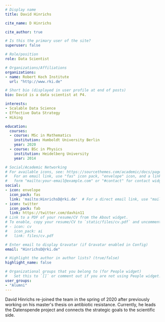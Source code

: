 ```yaml
---
# Display name
title: David Hinrichs

cite_name: D Hinrichs

cite_author: true

# Is this the primary user of the site?
superuser: false

# Role/position
role: Data Scientist

# Organizations/Affiliations
organizations:
- name: Robert Koch Institute
  url: "http://www.rki.de"

# Short bio (displayed in user profile at end of posts)
bio: David is a data scientist at P4.

interests:
- Scalable Data Science
- Effective Data Strategy
- Hiking

education:
  courses:
  - course: MSc in Mathematics
    institution: Humboldt University Berlin
    year: 2020
  - course: BSc in Physics
    institution: Heidelberg University
    year: 2014

# Social/Academic Networking
# For available icons, see: https://sourcethemes.com/academic/docs/page-builder/#icons
#   For an email link, use "fas" icon pack, "envelope" icon, and a link in the
#   form "mailto:your-email@example.com" or "#contact" for contact widget.
social:
- icon: envelope
  icon_pack: fas
  link: 'mailto:HinrichsD@rki.de'  # For a direct email link, use "mailto:test@example.org".
- icon: twitter
  icon_pack: fab
  link: https://twitter.com/davhin11
# Link to a PDF of your resume/CV from the About widget.
# To enable, copy your resume/CV to `static/files/cv.pdf` and uncomment the lines below.
# - icon: cv
#   icon_pack: ai
#   link: files/cv.pdf

# Enter email to display Gravatar (if Gravatar enabled in Config)
email: "HinrichsD@rki.de"

# Highlight the author in author lists? (true/false)
highlight_name: false

# Organizational groups that you belong to (for People widget)
#   Set this to `[]` or comment out if you are not using People widget.
user_groups:
- "Alumni"
---
```


David Hinrichs re-joined the team in the spring of 2020 after previously working on his master's thesis on antibiotic resistance. Currently, he leads the Datenspende project and connects the strategic goals to the scientific side.
